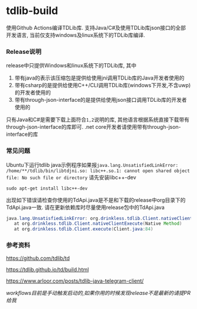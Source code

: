# tdlib-build
使用Github Actions编译TDLib库. 支持Java/C#及使用TDLib库json接口的全部开发语言, 当前仅支持windows及linux系统下的TDLib库编译.

### Release说明

release中只提供Windows和linux系统下的TDLib库, 其中

1. 带有java的表示该压缩包是提供给使用jni调用TDLib库的Java开发者使用的
2. 带有csharp的是提供给使用C++/CLI调用TDLib库(windows下开发,不含uwp)的开发者使用的
3. 带有through-json-interface的是提供给使用json接口调用TDLib库的开发者使用的

只有Java和C#是需要下载上面符合`1,2`说明的库, 其他语言根据系统直接下载带有through-json-interface的库即可.  .net core开发者请使用带有through-json-interface的库



### 常见问题

Ubuntu下运行tdlib java示例程序如果报`java.lang.UnsatisfiedLinkError: /home/**/tdlib/bin/libtdjni.so: libc++.so.1: cannot open shared object file: No such file or directory` 请先安装libc++-dev

`sudo apt-get install libc++-dev`



出现如下错误请检查你使用的TdApi.java是不是和下载的release中org目录下的TdApi.java一致. 请在更新依赖库时尽量使用release包中的TdApi.java

```java
java.lang.UnsatisfiedLinkError: org.drinkless.tdlib.Client.nativeClientExecute(Lorg/drinkless/tdlib/TdApi$Function;)Lorg/drinkless/tdlib/TdApi$Object;
   at org.drinkless.tdlib.Client.nativeClientExecute(Native Method)
   at org.drinkless.tdlib.Client.execute(Client.java:84)
```



### 参考资料

https://github.com/tdlib/td

https://tdlib.github.io/td/build.html

https://www.arloor.com/posts/tdlib-java-telegram-client/



*workflows目前是手动触发启动的,如果你用的时候发现release不是最新的请提PR给我*



